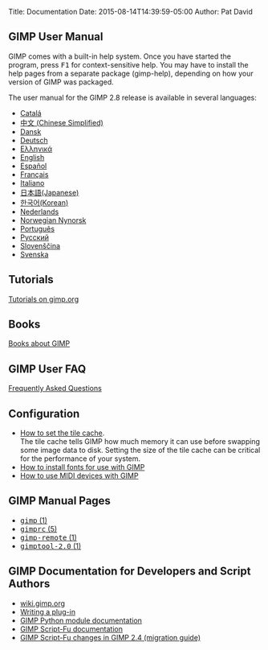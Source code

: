 Title: Documentation 
Date: 2015-08-14T14:39:59-05:00
Author: Pat David


## GIMP User Manual

GIMP comes with a built-in help system. Once you have started the program, press <kbd>F1</kbd> for context-sensitive help. You may have to install the help pages from a separate package (gimp-help), depending on how your version of GIMP was packaged.

The user manual for the GIMP 2.8 release is available in several languages:

*   [Catalá](http://docs.gimp.org/2.8/ca)
*   [中文 (Chinese Simplified)](http://docs.gimp.org/2.8/zh_CN)
*   [Dansk](http://docs.gimp.org/2.8/da)
*   [Deutsch](http://docs.gimp.org/2.8/de/)
*   [Ελληνικά](http://docs.gimp.org/2.8/el/)
*   [English](http://docs.gimp.org/2.8/en/)
*   [Español](http://docs.gimp.org/2.8/es/)
*   [Français](http://docs.gimp.org/2.8/fr/)
*   [Italiano](http://docs.gimp.org/2.8/it/)
*   [日本語(Japanese)](http://docs.gimp.org/2.8/ja/)
*   [한국어(Korean)](http://docs.gimp.org/2.8/ko/)
*   [Nederlands](http://docs.gimp.org/2.8/nl/)
*   [Norwegian Nynorsk](http://docs.gimp.org/2.8/nn/)
*   [Português](http://docs.gimp.org/2.8/pt_BR)
*   [Pусский](http://docs.gimp.org/2.8/ru/)
*   [Slovenščina](http://docs.gimp.org/2.8/sl)
*   [Svenska](http://docs.gimp.org/2.8/sv)

## Tutorials

[Tutorials on gimp.org](/tutorials/)

## Books

[Books about GIMP](/books/)

## GIMP User FAQ

[Frequently Asked Questions](userfaq.html)

## Configuration

*   [How to set the tile cache](/unix/howtos/tile_cache.html).  
     The tile cache tells GIMP how much memory it can use before swapping some image data to disk. Setting the size of the tile cache can be critical for the performance of your system.
*   [How to install fonts for use with GIMP](/unix/fonts.html)
*   [How to use MIDI devices with GIMP](/unix/howtos/gimp-midi.html)

## GIMP Manual Pages

*   [<tt>gimp</tt> (1)](/man/gimp.html)
*   [<tt>gimprc</tt> (5)](/man/gimprc.html)
*   [<tt>gimp-remote</tt> (1)](/man/gimp-remote.html)
*   [<tt>gimptool-2.0</tt> (1)](/man/gimptool.html)

## GIMP Documentation for Developers and Script Authors

*   [wiki.gimp.org](http://wiki.gimp.org/)
*   [Writing a plug-in](plug-in/plug-in.html)
*   [GIMP Python module documentation](python/index.html)
*   [GIMP Script-Fu documentation](scheme_plugin/)
*   [GIMP Script-Fu changes in GIMP 2.4 (migration guide)](script-fu-update.html)

